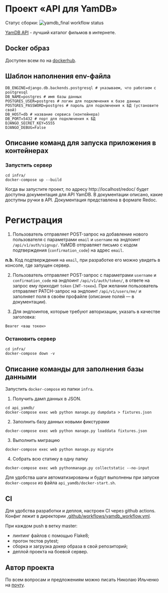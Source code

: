 # Проект «API для YamDB»

Статус сборки:
![yamdb_final workflow status](https://github.com/tavria-forever/yamdb_final/actions/workflows/yamdb_workflow.yml/badge.svg)

[YamDB API](http://51.250.100.230/redoc/) - лучший каталог фильмов в интернете.

## Docker образ

Доступен всем по на [dockerhub](https://hub.docker.com/repository/docker/tavriaforever/yamdb_final).

## Шаблон наполнения env-файла

```shell
DB_ENGINE=django.db.backends.postgresql # указываем, что работаем с postgresql
DB_NAME=postgres # имя базы данных
POSTGRES_USER=postgres # логин для подключения к базе данных
POSTGRES_PASSWORD=postgres # пароль для подключения к БД (установите свой)
DB_HOST=db # название сервиса (контейнера)
DB_PORT=5432 # порт для подключения к БД
DJANGO_SECRET_KEY=5555
DJANGO_DEBUG=False
```

## Oписание команд для запуска приложения в контейнерах

### Запустить сервер
```shell
cd infra/
docker-compose up --build
```

Когда вы запустите проект, по адресу http://localhost/redoc/ будет доступна документация для API YamDB. В документации описано, какие доступны ручки в API. Документация представлена в формате Redoc.

# Регистрация

1. Пользователь отправляет POST-запрос на добавление нового пользователя с параметрами `email` и `username` на эндпоинт `/api/v1/auth/signup/`.
YaMDB отправляет письмо с кодом подтверждения (`confirmation_code`) на адрес `email`.

**n.b.** Код подтверждения на `email`, при разработке его можно увидеть в консоле, где запущен сервер.

2. Пользователь отправляет POST-запрос с параметрами `username` и `confirmation_code` на эндпоинт `/api/v1/auth/token/`, в ответе на запрос ему приходит `token` (`JWT-токен`).
При желании пользователь отправляет PATCH-запрос на эндпоинт `/api/v1/users/me/` и заполняет поля в своём профайле (описание полей — в документации).

3. Для эндпоинтов, которые требуют авторизации, указать в качестве заголовка:
```
Bearer <ваш токен>
```

### Остановить сервер

```shell
cd infra/
docker-compose down -v
```

## Описание команды для заполнения базы данными

Запустить `docker-compose` из папки `infra`.

1. Получить дамп данных в JSON.

```shell
cd api_yamdb/
docker-compose exec web python manage.py dumpdata > fixtures.json
```

2. Заполнить базу данных новыми фикстурами

```shell
docker-compose exec web python manage.py loaddata fixtures.json
```

3. Выполнить миграцию

```shell
docker-compose exec web python manage.py migrate
```

4. Собрать всю статику в одну папку

```shell
docker-compose exec web pythonmanage.py collectstatic --no-input
```

Для удобства шаги автоматизированы и будут выполнены при запуске `docker-compose` из файла `api_yamdb/docker-start.sh`.

## CI

Для удобства разработки и деплоя, настроен CI через github actions. Конфиг лежит в директории [.github/workflows/yamdb_workflow.yml](./.github/workflows/yamdb_workflow.yml).

При каждом push в ветку master:
- линтинг файлов с помощью Flake8;
- прогон тестов pytest;
- сборка и загрузка докер образа в свой репозиторий;
- деплой проекта на боевой сервер.

## Автор проекта

По всем вопросам и предложениям можно писать Николаю Ильченко на [почту](tavriaforever@yandex.ru). 
